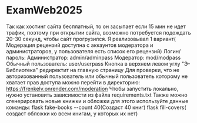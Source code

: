 # ExamWeb2025
Так как хостинг сайта бесплатный, то он засыпает если 15 мин не идет трафик, поэтому при открытии сайта, возможно потребуется подождать 20-30 секунд, чтобы сайт прогрузился.
Я реализовывал 1 вариант( Модерация рецензий доступна с аккаунтов модератора и администраторов, у пользователя есть список его рецензий)
Логин/пароль:
Администратор: admin/adminpass
Модератор: mod/modpass
Обычный пользователь: user/userpass
Кнопка в верхнем левом углу "Э-Библиотека"  редиректит на главную страницу
Для проверки, что не авторизованный пользователь или обычный пользователь которому не хватает прав доступа можно перейти в директорию:
https://frenkelv.onrender.com/moderation
Чтобы запустить локально, нужно установить зависимости из файла requirements.txt
Также можно сгенерировать новые книжки и обложки для этого используйте данные команды: 
flask fake-books --count 40(Создаст 40 книг)
flask fill-covers( создаст обложки ко всем книгам, у которых их нет)
